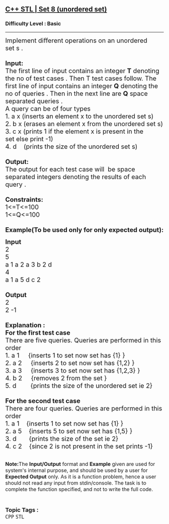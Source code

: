 <h2><a href="https://practice.geeksforgeeks.org/problems/c-stl-set-8-unordered-set/1?page=2&category=CPP&sortBy=submissions">C++ STL | Set 8 (unordered set)</a></h2><h3>Difficulty Level : Basic</h3><hr><div class="problems_problem_content__Xm_eO"><p><span style="font-size:20px">Implement different operations on an unordered set&nbsp;s&nbsp;.<br>
<br>
<strong>Input:</strong><br>
The first line of input contains an integer <strong>T</strong> denoting the no of test cases . Then T test cases follow. The first line of input contains an integer <strong>Q</strong> denoting the no of queries . Then in the next line are <strong>Q</strong>&nbsp;space separated queries .<br>
A query can be of&nbsp;four&nbsp;types&nbsp;<br>
1. a x (inserts an element x to the unordered set s)<br>
2. b&nbsp;x&nbsp;(erases an element x from the unordered set s)<br>
3. c&nbsp;x (prints 1 if the element x is present in the set&nbsp;else print -1)<br>
4. d &nbsp; &nbsp;(prints the size of the unordered set s)<br>
<br>
<strong>Output:</strong><br>
The output for each test case will&nbsp;&nbsp;be space separated integers denoting the results of each query .&nbsp;<br>
<br>
<strong>Constraints:</strong><br>
1&lt;=T&lt;=100<br>
1&lt;=Q&lt;=100<br>
<br>
<strong>Example(To be used only for only expected output):</strong></span></p>

<p><span style="font-size:20px"><strong>Input</strong><br>
2<br>
5<br>
a 1 a 2 a 3 b 2 d<br>
4<br>
a 1 a 5 d c 2<br>
<strong>&nbsp;<br>
Output</strong><br>
2<br>
2 -1<br>
<br>
<strong>Explanation :<br>
For the first test case</strong><br>
There are five&nbsp;queries.&nbsp;Queries&nbsp;are&nbsp;performed in this order<br>
1. a 1 &nbsp; &nbsp; {inserts 1 to set now set has {1}&nbsp;}<br>
2. a 2 &nbsp; &nbsp; {inserts 2&nbsp;to set now set has {1,2}&nbsp;}<br>
3. a 3 &nbsp; &nbsp; {inserts 3 to set now set has {1,2,3}&nbsp;}<br>
4. b&nbsp;2 &nbsp; &nbsp; {removes 2 from the set&nbsp;}<br>
5. d &nbsp; &nbsp; &nbsp; &nbsp;{prints the size of the unordered set ie 2}<br>
<br>
<strong>For the second test case&nbsp;</strong><br>
There are four&nbsp;queries.&nbsp;Queries&nbsp;are&nbsp;performed in this order<br>
1. a 1&nbsp; &nbsp; {inserts 1 to set now set has {1}&nbsp;}<br>
2. a 5&nbsp; &nbsp; {inserts 5&nbsp;to set now set has {1,5}&nbsp;}<br>
3. d&nbsp; &nbsp; &nbsp; &nbsp;{prints the size of the set ie 2}<br>
4. c&nbsp;2 &nbsp; &nbsp;{since 2 is not present in the set prints -1}</span><br>
<br>
<br>
<span style="font-size:16px"><strong>Note:</strong>The <strong>Input/Output</strong> format and <strong>Example</strong> given are used for system's internal purpose, and should be used by a user for <strong>Expected Output</strong> only. As it is a function problem, hence a user should not read any input from stdin/console. The task is to complete the function specified, and not to write the full code.</span></p>
</div><br><p><span style=font-size:18px><strong>Topic Tags : </strong><br><code>CPP</code>&nbsp;<code>STL</code>&nbsp;